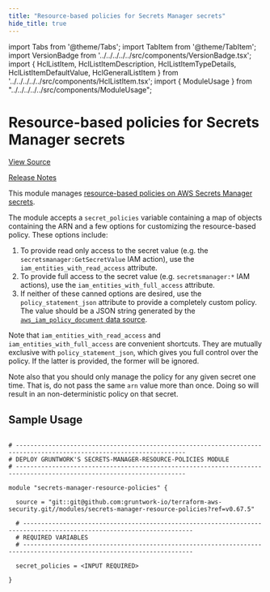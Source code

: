 ```yaml
---
title: "Resource-based policies for Secrets Manager secrets"
hide_title: true
---
```


import Tabs from '@theme/Tabs';
import TabItem from '@theme/TabItem';
import VersionBadge from '../../../../../src/components/VersionBadge.tsx';
import { HclListItem, HclListItemDescription, HclListItemTypeDetails, HclListItemDefaultValue, HclGeneralListItem } from '../../../../../src/components/HclListItem.tsx';
import { ModuleUsage } from "../../../../../src/components/ModuleUsage";

<VersionBadge repoTitle="Security Modules" version="0.67.5" lastModifiedVersion="0.67.3"/>

# Resource-based policies for Secrets Manager secrets

<a href="https://github.com/gruntwork-io/terraform-aws-security/tree/main/modules/secrets-manager-resource-policies" className="link-button" title="View the source code for this module in GitHub.">View Source</a>

<a href="https://github.com/gruntwork-io/terraform-aws-security/releases/tag/v0.67.3" className="link-button" title="Release notes for only versions which impacted this module.">Release Notes</a>

This module manages [resource-based policies on AWS Secrets Manager secrets](https://docs.aws.amazon.com/secretsmanager/latest/userguide/auth-and-access_resource-based-policies.html).

The module accepts a `secret_policies` variable containing a map of objects containing the ARN and a few options for customizing the resource-based policy. These options include:

1.  To provide read only access to the secret value (e.g. the `secretsmanager:GetSecretValue` IAM action), use the `iam_entities_with_read_access` attribute.
2.  To provide full access to the secret value (e.g. `secretsmanager:*` IAM actions), use the `iam_entities_with_full_access` attribute.
3.  If neither of these canned options are desired, use the `policy_statement_json` attribute to provide a completely custom policy. The value should be a JSON string generated by the [`aws_iam_policy_document` data source](https://www.terraform.io/docs/providers/aws/d/iam_policy_document.html).

Note that `iam_entities_with_read_access` and `iam_entities_with_full_access` are convenient shortcuts. They are mutually exclusive with `policy_statement_json`, which gives you full control over the policy. If the latter is provided, the former will be ignored.

Note also that you should only manage the policy for any given secret one time. That is, do not pass the same `arn` value more than once. Doing so will result in an non-deterministic policy on that secret.

## Sample Usage

<ModuleUsage>

```hcl title="main.tf"

# ---------------------------------------------------------------------------------------------------------------------
# DEPLOY GRUNTWORK'S SECRETS-MANAGER-RESOURCE-POLICIES MODULE
# ---------------------------------------------------------------------------------------------------------------------

module "secrets-manager-resource-policies" {

  source = "git::git@github.com:gruntwork-io/terraform-aws-security.git//modules/secrets-manager-resource-policies?ref=v0.67.5"

  # ---------------------------------------------------------------------------------------------------------------------
  # REQUIRED VARIABLES
  # ---------------------------------------------------------------------------------------------------------------------

  secret_policies = <INPUT REQUIRED>

}

```

</ModuleUsage>


<!-- ##DOCS-SOURCER-START
{
  "originalSources": [
    "https://github.com/gruntwork-io/terraform-aws-security/tree/main/modules/secrets-manager-resource-policies/readme.md",
    "https://github.com/gruntwork-io/terraform-aws-security/tree/main/modules/secrets-manager-resource-policies/variables.tf",
    "https://github.com/gruntwork-io/terraform-aws-security/tree/main/modules/secrets-manager-resource-policies/outputs.tf"
  ],
  "sourcePlugin": "module-catalog-api",
  "hash": "2bfd1a6024b92711f4f0bdf9ab290733"
}
##DOCS-SOURCER-END -->
